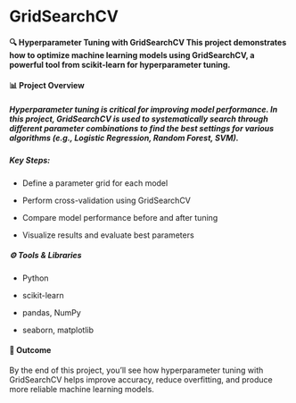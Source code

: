 # GridSearchCV
#### 🔍 Hyperparameter Tuning with GridSearchCV This project demonstrates how to optimize machine learning models using GridSearchCV, a powerful tool from scikit-learn for hyperparameter tuning.
#### 📊 Project Overview
##### Hyperparameter tuning is critical for improving model performance. In this project, GridSearchCV is used to systematically search through different parameter combinations to find the best settings for various algorithms (e.g., Logistic Regression, Random Forest, SVM).

##### Key Steps:
- Define a parameter grid for each model

- Perform cross-validation using GridSearchCV

- Compare model performance before and after tuning

- Visualize results and evaluate best parameters

##### ⚙️ Tools & Libraries
- Python

- scikit-learn

- pandas, NumPy

- seaborn, matplotlib

#### 🎯 Outcome
By the end of this project, you’ll see how hyperparameter tuning with GridSearchCV helps improve accuracy, reduce overfitting, and produce more reliable machine learning models.
